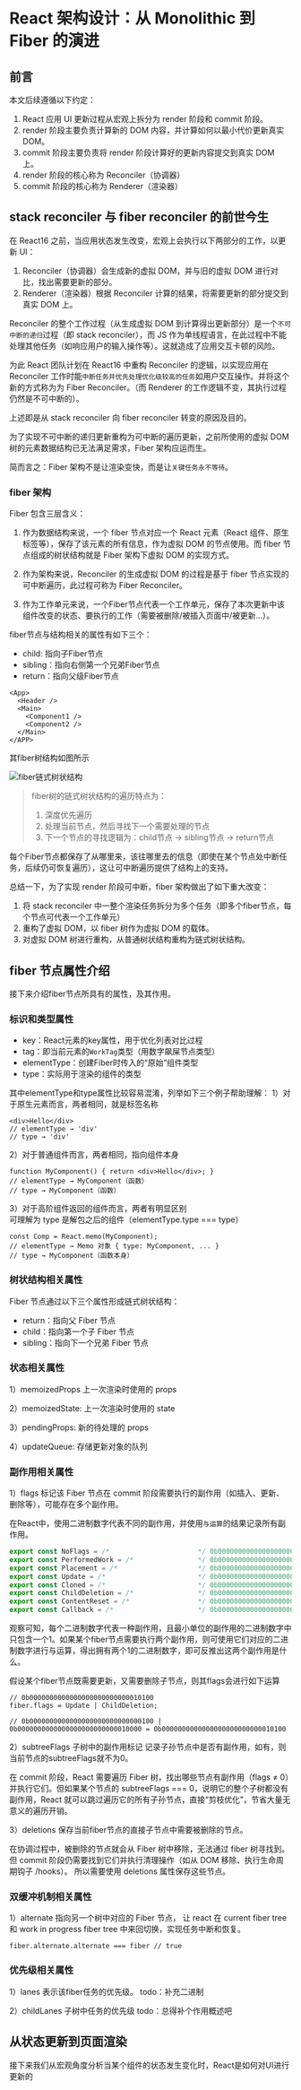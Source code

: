 # React 架构设计：从 Monolithic 到 Fiber 的演进

## 前言

本文后续遵循以下约定：

1. React 应用 UI 更新过程从宏观上拆分为 render 阶段和 commit 阶段。
2. render 阶段主要负责计算新的 DOM 内容，并计算如何以最小代价更新真实 DOM。
3. commit 阶段主要负责将 render 阶段计算好的更新内容提交到真实 DOM 上。
4. render 阶段的核心称为 Reconciler（协调器）
5. commit 阶段的核心称为 Renderer（渲染器）

## stack reconciler 与 fiber reconciler 的前世今生

在 React16 之前，当应用状态发生改变，宏观上会执行以下两部分的工作，以更新 UI：

1. Reconciler（协调器）会生成新的虚拟 DOM，并与旧的虚拟 DOM 进行对比，找出需要更新的部分。
2. Renderer（渲染器）根据 Reconciler 计算的结果，将需要更新的部分提交到真实 DOM 上。

Reconciler 的整个工作过程（从生成虚拟 DOM 到计算得出更新部分）是一个`不可中断的递归`过程（即 stack reconciler），而 JS 作为单线程语言，在此过程中不能处理其他任务（如响应用户的输入操作等）。这就造成了应用交互卡顿的风险。

为此 React 团队计划在 React16 中重构 Reconciler 的逻辑，以实现应用在 Reconciler 工作时能`中断任务并优先处理优化级较高的任务`如用户交互操作。并将这个新的方式称为为 Fiber Reconciler。（而 Renderer 的工作逻辑不变，其执行过程仍然是不可中断的）。

上述即是从 stack reconciler 向 fiber reconciler 转变的原因及目的。

为了实现不可中断的递归更新重构为可中断的遍历更新，之前所使用的虚拟 DOM 树的元素数据结构已无法满足需求，Fiber 架构应运而生。

简而言之：Fiber 架构不是让渲染变快，而是让`关键任务永不等待`。

### fiber 架构

Fiber 包含三层含义：

1. 作为数据结构来说，一个 fiber 节点对应一个 React 元素（React 组件、原生标签等），保存了该元素的所有信息，作为虚拟 DOM 的节点使用。而 fiber 节点组成的树状结构就是 Fiber 架构下虚拟 DOM 的实现方式。

2. 作为架构来说，Reconciler 的生成虚拟 DOM 的过程是基于 fiber 节点实现的可中断遍历，此过程可称为 Fiber Reconciler。

3. 作为工作单元来说，一个Fiber节点代表一个工作单元，保存了本次更新中该组件改变的状态、要执行的工作（需要被删除/被插入页面中/被更新...）。


fiber节点与结构相关的属性有如下三个：
- child: 指向子Fiber节点
- sibling：指向右侧第一个兄弟Fiber节点
- return：指向父级Fiber节点

``` JSX
<App>
  <Header />
  <Main>
    <Component1 />
    <Component2 />
  </Main>
</APP>
```

其fiber树结构如图所示

![fiber链式树状结构](../assets/images/fiber链式树状结构.png)

> fiber树的链式树状结构的遍历特点为：
> 1. 深度优先遍历
> 2. 处理当前节点，然后寻找下一个需要处理的节点
> 3. 下一个节点的寻找逻辑为：child节点 -> sibling节点 -> return节点

每个Fiber节点都保存了从哪里来，该往哪里去的信息（即使在某个节点处中断任务，后续仍可恢复遍历），这让可中断遍历提供了结构上的支持。



总结一下，为了实现 render 阶段可中断，fiber 架构做出了如下重大改变：

1. 将 stack reconciler 中一整个渲染任务拆分为多个任务（即多个fiber节点，每个节点可代表一个工作单元）
2. 重构了虚拟 DOM，以 fiber 树作为虚拟 DOM 的载体。
3. 对虚拟 DOM 树进行重构，从普通树状结构重构为链式树状结构。

## fiber 节点属性介绍
接下来介绍fiber节点所具有的属性，及其作用。

### 标识和类型属性

- key：React元素的key属性，用于优化列表对比过程
- tag：即当前元素的`WorkTag`类型（用数字飙屎节点类型）
- elementType：创建Fiber时传入的“原始”组件类型
- type：实际用于渲染的组件的类型

其中elementType和type属性比较容易混淆，列举如下三个例子帮助理解：
1）对于原生元素而言，两者相同，就是标签名称
```
<div>Hello</div>
// elementType → 'div'
// type → 'div'
```

2）对于普通组件而言，两者相同，指向组件本身
```
function MyComponent() { return <div>Hello</div>; }
// elementType → MyComponent（函数）
// type → MyComponent（函数）
```

3）对于高阶组件返回的组件而言，两者有明显区别\
可理解为 type 是解包之后的组件（elementType.type === type）
```
const Comp = React.memo(MyComponent);
// elementType → Memo 对象 { type: MyComponent, ... }
// type → MyComponent（函数本身）
```

### 树状结构相关属性

Fiber 节点通过以下三个属性形成链式树状结构：
- return：指向父 Fiber 节点
- child：指向第一个子 Fiber 节点
- sibling：指向下一个兄弟 Fiber 节点

### 状态相关属性
1）memoizedProps
上一次渲染时使用的 props

2）memoizedState: 
上一次渲染时使用的 state

3）pendingProps: 
新的待处理的 props
 
4）updateQueue: 
存储更新对象的队列

### 副作用相关属性
1）flags
标记该 Fiber 节点在 commit 阶段需要执行的副作用（如插入、更新、删除等），可能存在多个副作用。

在React中，使用二进制数字代表不同的副作用，并使用`与运算`的结果记录所有副作用。

```javascript
export const NoFlags = /*                      */ 0b0000000000000000000000000000000;
export const PerformedWork = /*                */ 0b0000000000000000000000000000001;
export const Placement = /*                    */ 0b0000000000000000000000000000010;
export const Update = /*                       */ 0b0000000000000000000000000000100;
export const Cloned = /*                       */ 0b0000000000000000000000000001000;
export const ChildDeletion = /*                */ 0b0000000000000000000000000010000;
export const ContentReset = /*                 */ 0b0000000000000000000000000100000;
export const Callback = /*                     */ 0b0000000000000000000000001000000;
```
观察可知，每个二进制数字代表一种副作用，且最小单位的副作用的二进制数字中只包含一个1。如果某个fiber节点需要执行两个副作用，则可使用它们对应的二进制数字进行与运算，得出拥有两个1的二进制数字，即可反推出这两个副作用是什么。

假设某个fiber节点既需要更新，又需要删除子节点，则其flags会进行如下运算
```
// 0b0000000000000000000000000010100
fiber.flags = Update | ChildDeletion;

// 0b0000000000000000000000000000100 | 0b0000000000000000000000000010000 = 0b0000000000000000000000000010100
```

2）subtreeFlags
子树中的副作用标记
记录子孙节点中是否有副作用，如有，则当前节点的subtreeFlags就不为0。

在 commit 阶段，React 需要遍历 Fiber 树，找出哪些节点有副作用（flags ≠ 0）并执行它们。但如果某个节点的 subtreeFlags === 0，说明它的整个子树都没有副作用，React 就可以跳过遍历它的所有子孙节点，直接“剪枝优化”，节省大量无意义的遍历开销。

3）deletions
保存当前fiber节点的直接子节点中需要被删除的节点。

在协调过程中，被删除的节点就会从 Fiber 树中移除，无法通过 fiber 树寻找到。
但 commit 阶段仍需要找到它们并执行清理操作（如从 DOM 移除、执行生命周期钩子 /hooks）。
所以需要使用 deletions 属性保存这些节点。

### 双缓冲机制相关属性
1）alternate
指向另一个树中对应的 Fiber 节点，
让 react 在 current fiber tree 和 work in progress fiber tree 中来回切换，实现任务中断和恢复。
```
fiber.alternate.alternate === fiber // true
```

### 优先级相关属性
1）lanes
表示该fiber任务的优先级。
todo：补充二进制

2）childLanes
子树中任务的优先级
todo：总得补个作用概述吧

## 从状态更新到页面渲染
接下来我们从宏观角度分析当某个组件的状态发生变化时，React是如何对UI进行更新的

